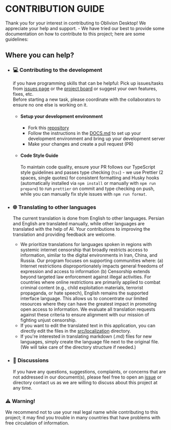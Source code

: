 # CONTRIBUTION GUIDE

Thank you for your interest in contributing to Oblivion Desktop! We appreciate your help and support. - We have tried our best to provide some documentation on how to contribute to this project; here are some guidelines:

## Where you can help?

- ### 💻 Contributing to the development

    if you have programming skills that can be helpful:
    Pick up issues/tasks from [issues page](https://github.com/bepass-org/oblivion-desktop/issues) or the [project board](https://github.com/orgs/bepass-org/projects/4) or suggest your own features, fixes, etc.  
     Before starting a new task, please coordinate with the collaborators to ensure no one else is working on it.

    - #### Setup your development environment

        - Fork this [repository](https://github.com/bepass-org/oblivion-desktop)
        - Follow the instructions in the [DOCS.md](DOCS.md) to set up your development environment and bring up your development server
        - Make your changes and create a pull request (PR)

    - #### Code Style Guide
        To maintain code quality, ensure your PR follows our TypeScript style guidelines and passes type checking (`tsc`) - we use Prettier (2 spaces, single quotes) for consistent formatting and Husky hooks (automatically installed via `npm install` or manually with `npm run prepare`) to run `prettier` on commit and type checking on push, while you can manually fix style issues with `npm run format`.

- ### 🌐 Translating to other languages

    The current translation is done from English to other languages. Persian and English are translated manually, while other languages are translated with the help of AI. Your contributions to improving the translation and providing feedback are welcome.

    - We prioritize translations for languages spoken in regions with systemic internet censorship that broadly restricts access to information, similar to the digital environments in Iran, China, and Russia. Our program focuses on supporting communities where:
      (a) Internet restrictions disproportionately impacts general freedoms of expression and access to information
      (b) Censorship extends beyond targeted law enforcement against illegal activities.
      For countries where online restrictions are primarily applied to combat criminal content (e.g., child exploitation materials, terrorist propaganda, or hate speech), English remains the supported interface language. This allows us to concentrate our limited resources where they can have the greatest impact in promoting open access to information. We evaluate all translation requests against these criteria to ensure alignment with our mission of fighting unjust censorship.
    - If you want to edit the translated text in this application, you can directly edit the files in the [src/localization](src/localization) directory.
    - If you're interested in translating markdown (.md) files for new languages, simply create the language file next to the original file. (We will take care of the directory structure if needed.)

- ### 💬 Discussions

    If you have any questions, suggestions, complaints, or concerns that are not addressed in our document(s), please feel free to open an [issue](https://github.com/bepass-org/oblivion-desktop/issues) or directory contact us as we are willing to discuss about this project at any time.

### ⚠️ Warning!

We recommend not to use your real legal name while contributing to this project; it may find you trouble in many countries that have problems with free circulation of information.
